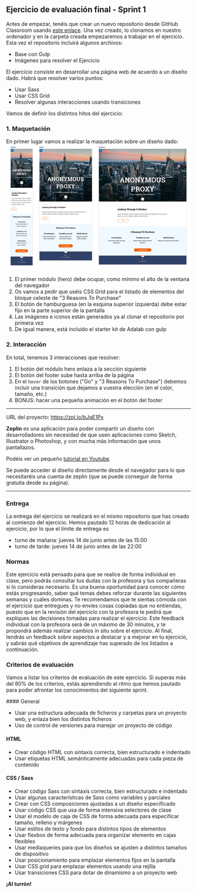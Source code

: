 ## Ejercicio de evaluación final - Sprint 1

Antes de empezar, tenéis que crear un nuevo repositorio desde GitHub Classroom usando [este enlace](https://classroom.github.com/a/xNW_XfAT). Una vez creado, lo clonamos en nuestro ordenador y en la carpeta creada empezaremos a trabajar en el ejercicio. Esta vez el repositorio incluirá algunos archivos:  
* Base con Gulp
* Imágenes para resolver el Ejercicio

El ejercicio consiste en desarrollar una página web de acuerdo a un diseño dado. Habrá que resolver varios puntos:
- Usar Sass
- Usar CSS Grid
- Resolver algunas interacciones usando transiciones

Vamos de definir los distintos hitos del ejercicio:

### 1. Maquetación

En primer lugar vamos a realizar la maquetación sobre un diseño dado:  
![Diseño sprint 3](assets/images/sprint3-design.png)

1. El primer módulo (hero) debe ocupar, como mínimo el alto de la ventana del navegador
2. Os vamos a pedir que uséis CSS Grid para el listado de elementos del bloque celeste de "3 Reasons To Purchase"
3. El botón de hamburguesa (en la esquina superior izquierda) debe estar fijo en la parte superior de la pantalla
3. Las imágenes e iconos están generados ya al clonar el repositorio por primera vez
4. De igual manera, está incluído el starter kit de Adalab con gulp

### 2. Interacción
En total, tenemos 3 interacciones que resolver:
1. El botón del módulo hero enlaza a la sección siguiente
2. El botón del footer sube hasta arriba de la página
3. En el `hover` de los botones ("Go" y "3 Reasons To Purchase") debemos incluir una transición que dejamos a vuestra elección (en el color, tamaño, etc.)
4. BONUS: hacer una pequeña animación en el botón del footer

***

URL del proyecto: https://zpl.io/bJqE1Px

**Zeplin** es una aplicación para poder compartir un diseño con desarrolladores sin necesidad de que usen aplicaciones como Sketch, Illustrator o Photoshop, y con mucha más información que unos pantallazos.

Podéis ver un pequeño [tutorial en Youtube](https://www.youtube.com/watch?time_continue=12&v=tbKZAGthUgQ).

Se puede acceder al diseño directamente desde el navegador para lo que necesitaréis una cuenta de zeplin (que se puede conseguir de forma gratuita desde su página).
***

### Entrega

La entrega del ejercicio se realizará en el mismo repositorio que has creado al comienzo del ejercicio. Hemos pautado 12 horas de dedicación al ejercicio, por lo que el límite de entrega es
- turno de mañana: jueves 14 de junio antes de las 15:00
- turno de tarde: jueves 14 de junio antes de las 22:00

### Normas

Este ejercicio está pensado para que se realice de forma individual en clase,  pero podrás consultar tus dudas con la profesora y tus compañeras si lo consideras necesario. Es una buena oportunidad para conocer cómo estás progresando, saber qué temas debes reforzar durante las siguientes semanas y cuáles dominas. Te recomendamos que te sientas cómoda con el ejercicio que entregues y no envíes cosas copiadas que no entiendas, puesto que en la revisión del ejercicio con la profesora te pedirá que expliques las decisiones tomadas para realizar el ejercicio. Este feedback individual con la profesora será de un máximo de 30 minutos, y te propondrá además realizar cambios in situ sobre el ejercicio. Al final, tendrás un feedback sobre aspectos a destacar y a mejorar en tu ejercicio, y sabrás qué objetivos de aprendizaje has superado de los listados a continuación.

### Criterios de evaluación

Vamos a listar los criterios de evaluación de este ejercicio. Si superas más del 80% de los criterios, estás aprendiendo al ritmo que hemos pautado para poder afrontar los conocimientos del siguiente sprint.

#### General
- Usar una estructura adecuada de ficheros y carpetas para un proyecto web, y enlaza bien los distintos ficheros
- Uso de control de versiones para manejar un proyecto de código

#### HTML
- Crear código HTML con sintaxis correcta, bien estructurado e indentado
- Usar etiquetas HTML semánticamente adecuadas para cada pieza de contenido

#### CSS / Sass
- Crear código Sass con sintaxis correcta, bien estructurado e indentado
- Usar algunas características de Sass como variables y parciales
- Crear con CSS composiciones ajustadas a un diseño especificado
- Usar código CSS que usa de forma intensiva selectores de clase
- Usar el modelo de caja de CSS de forma adecuada para especificar tamaño, relleno y márgenes
- Usar estilos de texto y fondo para distintos tipos de elementos
- Usar flexbox de forma adecuada para organizar elemento en cajas flexibles
- Usar mediaqueries para que los diseños se ajusten a distintos tamaños de dispositivo
- Usar posicionamiento para emplazar elementos fijos en la pantalla
- Usar CSS grid para emplazar elementos usando una rejilla
- Usar transiciones CSS para dotar de dinamismo a un proyecto web

**¡Al turrón!**
